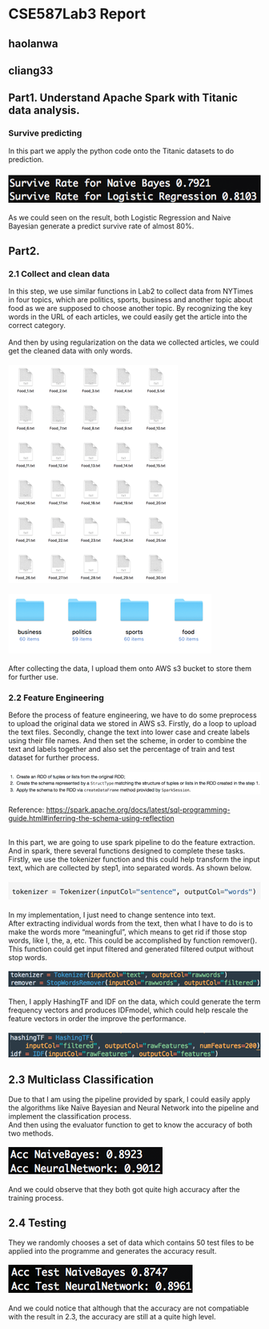 # CSE587Lab3 Report
## haolanwa
## cliang33

## Part1. Understand Apache Spark with Titanic data analysis.

### Survive predicting

In this part we apply the python code onto the Titanic datasets to do prediction.

### ![p1](https://github.com/HaolanWang/CSE587Lab3/blob/master/Picture10.png)

As we could seen on the result, both Logistic Regression and Naive Bayesian generate a predict survive rate of almost 80%.

## Part2.
### 2.1 Collect and clean data
In this step, we use similar functions in Lab2 to collect data from NYTimes in four topics, which are politics, sports, business and another topic about food as we are supposed to choose another topic. By recognizing the key words in the URL of each articles, we could easily get the article into the correct category.  
</br>  And then by using regularization on the data we collected articles, we could get the cleaned data with only words.

#### ![p1](https://github.com/HaolanWang/CSE587Lab3/blob/master/Picture1.jpg)
#### ![p2](https://github.com/HaolanWang/CSE587Lab3/blob/master/Picture2.jpg)
After collecting the data, I upload them onto AWS s3 bucket to store them for further use.

### 2.2 Feature Engineering

Before the process of feature engineering, we have to do some preprocess to upload the original data we stored in AWS s3. Firstly, do a loop to upload the text files. Secondly, change the text into lower case and create labels using their file names. And then set the scheme, in order to combine the text and labels together and also set the percentage of train and test dataset for further process.

#### ![p3](https://github.com/HaolanWang/CSE587Lab3/blob/master/Picture3.jpg)
Reference: https://spark.apache.org/docs/latest/sql-programming-guide.html#inferring-the-schema-using-reflection

</br> In this part, we are going to use spark pipeline to do the feature extraction. And in spark, there several functions designed to complete these tasks. Firstly, we use the tokenizer function and this could help transform the input text, which are collected by step1, into separated words. As shown below. 

#### ![p4](https://github.com/HaolanWang/CSE587Lab3/blob/master/Picture4.jpg)
In my implementation, I just need to change sentence into text. 
</br> After extracting individual words from the text, then what I have to do is to make the words more “meaningful”, which means to get rid if those stop words, like I, the, a, etc. This could be accomplished by function remover(). This function could get input filtered and generated filtered output without stop words.

#### ![p5](https://github.com/HaolanWang/CSE587Lab3/blob/master/Picture5.jpg)

Then, I apply HashingTF and IDF on the data, which could generate the term frequency vectors and produces IDFmodel, which could help rescale the feature vectors in order the improve the performance.

#### ![p6](https://github.com/HaolanWang/CSE587Lab3/blob/master/Picture6.jpg)

## 2.3 Multiclass Classification

Due to that I am using the pipeline provided by spark, I could easily apply the algorithms like Naïve Bayesian and Neural Network into the pipeline and implement the classification process.
</br> And then using the evaluator function to get to know the accuracy of both two methods.

#### ![p7](https://github.com/HaolanWang/CSE587Lab3/blob/master/Picture8.png)

And we could observe that they both got quite high accuracy after the training process.

## 2.4 Testing

They we randomly chooses a set of data which contains 50 test files to be applied into the programme and generates the accuracy result.

#### ![p8](https://github.com/HaolanWang/CSE587Lab3/blob/master/Picture9.png)

And we could notice that although that the accuracy are not compatiable with the result in 2.3, the accuracy are still at a quite high level.
